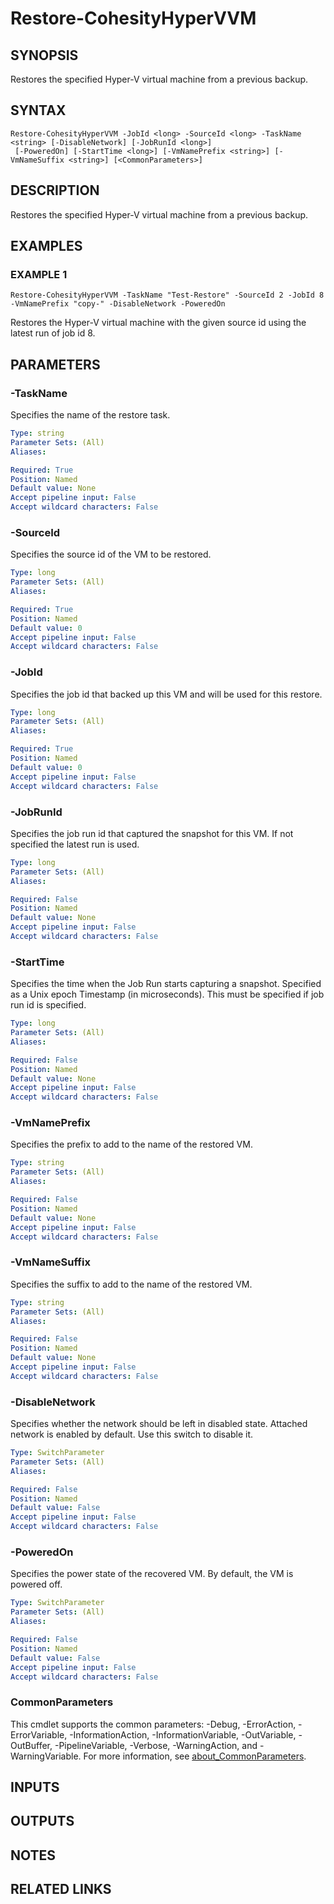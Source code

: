 # Restore-CohesityHyperVVM

## SYNOPSIS
Restores the specified Hyper-V virtual machine from a previous backup.

## SYNTAX

```
Restore-CohesityHyperVVM -JobId <long> -SourceId <long> -TaskName <string> [-DisableNetwork] [-JobRunId <long>]
 [-PoweredOn] [-StartTime <long>] [-VmNamePrefix <string>] [-VmNameSuffix <string>] [<CommonParameters>]
```

## DESCRIPTION
Restores the specified Hyper-V virtual machine from a previous backup.

## EXAMPLES

### EXAMPLE 1
```
Restore-CohesityHyperVVM -TaskName "Test-Restore" -SourceId 2 -JobId 8 -VmNamePrefix "copy-" -DisableNetwork -PoweredOn
```

Restores the Hyper-V virtual machine with the given source id using the latest run of job id 8.

## PARAMETERS

### -TaskName
Specifies the name of the restore task.

```yaml
Type: string
Parameter Sets: (All)
Aliases:

Required: True
Position: Named
Default value: None
Accept pipeline input: False
Accept wildcard characters: False
```

### -SourceId
Specifies the source id of the VM to be restored.

```yaml
Type: long
Parameter Sets: (All)
Aliases:

Required: True
Position: Named
Default value: 0
Accept pipeline input: False
Accept wildcard characters: False
```

### -JobId
Specifies the job id that backed up this VM and will be used for this restore.

```yaml
Type: long
Parameter Sets: (All)
Aliases:

Required: True
Position: Named
Default value: 0
Accept pipeline input: False
Accept wildcard characters: False
```

### -JobRunId
Specifies the job run id that captured the snapshot for this VM.
If not specified the latest run is used.

```yaml
Type: long
Parameter Sets: (All)
Aliases:

Required: False
Position: Named
Default value: None
Accept pipeline input: False
Accept wildcard characters: False
```

### -StartTime
Specifies the time when the Job Run starts capturing a snapshot.
Specified as a Unix epoch Timestamp (in microseconds).
This must be specified if job run id is specified.

```yaml
Type: long
Parameter Sets: (All)
Aliases:

Required: False
Position: Named
Default value: None
Accept pipeline input: False
Accept wildcard characters: False
```

### -VmNamePrefix
Specifies the prefix to add to the name of the restored VM.

```yaml
Type: string
Parameter Sets: (All)
Aliases:

Required: False
Position: Named
Default value: None
Accept pipeline input: False
Accept wildcard characters: False
```

### -VmNameSuffix
Specifies the suffix to add to the name of the restored VM.

```yaml
Type: string
Parameter Sets: (All)
Aliases:

Required: False
Position: Named
Default value: None
Accept pipeline input: False
Accept wildcard characters: False
```

### -DisableNetwork
Specifies whether the network should be left in disabled state.
Attached network is enabled by default.
Use this switch to disable it.

```yaml
Type: SwitchParameter
Parameter Sets: (All)
Aliases:

Required: False
Position: Named
Default value: False
Accept pipeline input: False
Accept wildcard characters: False
```

### -PoweredOn
Specifies the power state of the recovered VM.
By default, the VM is powered off.

```yaml
Type: SwitchParameter
Parameter Sets: (All)
Aliases:

Required: False
Position: Named
Default value: False
Accept pipeline input: False
Accept wildcard characters: False
```

### CommonParameters
This cmdlet supports the common parameters: -Debug, -ErrorAction, -ErrorVariable, -InformationAction, -InformationVariable, -OutVariable, -OutBuffer, -PipelineVariable, -Verbose, -WarningAction, and -WarningVariable. For more information, see [about_CommonParameters](http://go.microsoft.com/fwlink/?LinkID=113216).

## INPUTS

## OUTPUTS

## NOTES

## RELATED LINKS
